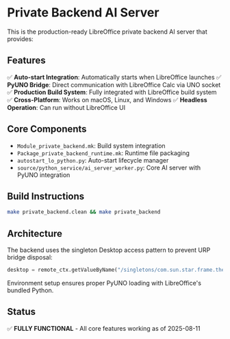 # Private Backend AI Server

This is the production-ready LibreOffice private backend AI server that provides:

## Features

✅ **Auto-start Integration**: Automatically starts when LibreOffice launches
✅ **PyUNO Bridge**: Direct communication with LibreOffice Calc via UNO socket
✅ **Production Build System**: Fully integrated with LibreOffice build system
✅ **Cross-Platform**: Works on macOS, Linux, and Windows
✅ **Headless Operation**: Can run without LibreOffice UI

## Core Components

- `Module_private_backend.mk`: Build system integration
- `Package_private_backend_runtime.mk`: Runtime file packaging
- `autostart_lo_python.py`: Auto-start lifecycle manager
- `source/python_service/ai_server_worker.py`: Core AI server with PyUNO integration

## Build Instructions

```bash
make private_backend.clean && make private_backend
```

## Architecture

The backend uses the singleton Desktop access pattern to prevent URP bridge disposal:

```python
desktop = remote_ctx.getValueByName("/singletons/com.sun.star.frame.theDesktop")
```

Environment setup ensures proper PyUNO loading with LibreOffice's bundled Python.

## Status

✅ **FULLY FUNCTIONAL** - All core features working as of 2025-08-11
